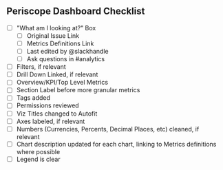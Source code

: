 ## Periscope Dashboard Checklist 
* [ ] "What am I looking at?" Box 
   * [ ] Original Issue Link
   * [ ] Metrics Definitions Link
   * [ ] Last edited by @slackhandle
   * [ ] Ask questions in #analytics
* [ ] Filters, if relevant
* [ ] Drill Down Linked, if relevant
* [ ] Overview/KPI/Top Level Metrics
* [ ] Section Label before more granular metrics
* [ ] Tags added
* [ ] Permissions reviewed
* [ ] Viz Titles changed to Autofit
* [ ] Axes labeled, if relevant
* [ ] Numbers (Currencies, Percents, Decimal Places, etc) cleaned, if relevant
* [ ] Chart description updated for each chart, linking to Metrics definitions where possible
* [ ] Legend is clear
